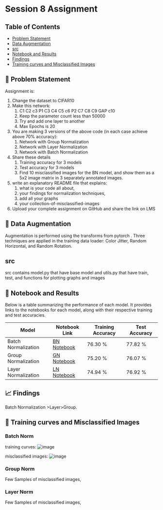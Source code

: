 # Session 8 Assignment

## Table of Contents
- [Problem Statement](#problem-statement)
- [Data Augmentation](#data-augmentation)
- [src](#src)
- [Notebook and Results](#notebook-and-results)
- [Findings](#findings)
- [Training curves and Misclassified Images](#training-images-and-misclassified-images)

## 🎯 Problem Statement
Assignment is:  
  
1. Change the dataset to CIFAR10  
2. Make this network:  
    1. C1 C2 c3 P1 C3 C4 C5 c6 P2 C7 C8 C9 GAP c10  
    2. Keep the parameter count less than 50000  
    3. Try and add one layer to another  
    4. Max Epochs is 20  
3. You are making 3 versions of the above code (in each case achieve above 70% accuracy):  
    1. Network with Group Normalization  
    2. Network with Layer Normalization  
    3. Network with Batch Normalization  
4. Share these details  
    1. Training accuracy for 3 models  
    2. Test accuracy for 3 models  
    3. Find 10 misclassified images for the BN model, and show them as a 5x2 image matrix in 3 separately annotated images.  
5. write an explanatory README file that explains:
    1. what is your code all about,
    2. your findings for normalization techniques,
    3. add all your graphs
    4. your collection-of-misclassified-images 
6. Upload your complete assignment on GitHub and share the link on LMS


## 🎲 Data Augmentation 
Augmentation is performed using the transforms from pytorch . Three techniques are applied in the training data loader: Color Jitter, Random Horizontal, and Random Rotation.

## src
src contains model.py that have base model
and
utils.py that have train, test, and functions for plotting graphs and images

## 📓 Notebook and Results

Below is a table summarizing the performance of each model. It provides links to the notebooks for each model, along with their respective training and test accuracies.

| Model | Notebook Link | Training Accuracy | Test Accuracy |
|-------|---------------|-------------------|---------------|
| Batch Normalization | [BN Notebook](./Notebooks/Assignment8_Batch_Normalization.ipynb) | 76.30 % | 77.82 % |
| Group Normalization | [GN Notebook](./Notebooks/Assignment8_Gropu_Normalization.ipynb) | 75.20 % | 76.07 % |
| Layer Normalization | [LN Notebook](./Notebooks/Assignment8_layer_Normalizationh.ipynb) | 74.94 % | 76.92 % |


## 📈 Findings
Batch Normalization >Layer>Group.

## 📸 Training curves and Misclassified Images

### Batch Norm
training curves:
![image](https://github.com/jaiyesh/tsai-era/assets/64524945/48a2d71a-33de-40f4-80f7-4d9681a886f9)

misclassified images:
![image](https://github.com/jaiyesh/tsai-era/assets/64524945/b0b78483-e51b-43da-8af7-6405f2622614)


### Group Norm

Few Samples of misclassified images,  

### Layer Norm

Few Samples of misclassified images,  
